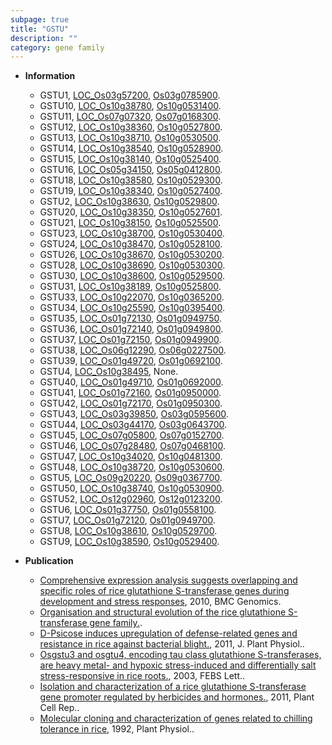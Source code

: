 ```yaml
---
subpage: true
title: "GSTU"
description: ""
category: gene family
---
```


* **Information**  
    + GSTU1, [LOC_Os03g57200](http://rice.plantbiology.msu.edu/cgi-bin/ORF_infopage.cgi?orf=LOC_Os03g57200), [Os03g0785900](http://rapdb.dna.affrc.go.jp/viewer/gbrowse_details/irgsp1?name=Os03g0785900).
    + GSTU10, [LOC_Os10g38780](http://rice.plantbiology.msu.edu/cgi-bin/ORF_infopage.cgi?orf=LOC_Os10g38780), [Os10g0531400](http://rapdb.dna.affrc.go.jp/viewer/gbrowse_details/irgsp1?name=Os10g0531400).
    + GSTU11, [LOC_Os07g07320](http://rice.plantbiology.msu.edu/cgi-bin/ORF_infopage.cgi?orf=LOC_Os07g07320), [Os07g0168300](http://rapdb.dna.affrc.go.jp/viewer/gbrowse_details/irgsp1?name=Os07g0168300).
    + GSTU12, [LOC_Os10g38360](http://rice.plantbiology.msu.edu/cgi-bin/ORF_infopage.cgi?orf=LOC_Os10g38360), [Os10g0527800](http://rapdb.dna.affrc.go.jp/viewer/gbrowse_details/irgsp1?name=Os10g0527800).
    + GSTU13, [LOC_Os10g38710](http://rice.plantbiology.msu.edu/cgi-bin/ORF_infopage.cgi?orf=LOC_Os10g38710), [Os10g0530500](http://rapdb.dna.affrc.go.jp/viewer/gbrowse_details/irgsp1?name=Os10g0530500).
    + GSTU14, [LOC_Os10g38540](http://rice.plantbiology.msu.edu/cgi-bin/ORF_infopage.cgi?orf=LOC_Os10g38540), [Os10g0528900](http://rapdb.dna.affrc.go.jp/viewer/gbrowse_details/irgsp1?name=Os10g0528900).
    + GSTU15, [LOC_Os10g38140](http://rice.plantbiology.msu.edu/cgi-bin/ORF_infopage.cgi?orf=LOC_Os10g38140), [Os10g0525400](http://rapdb.dna.affrc.go.jp/viewer/gbrowse_details/irgsp1?name=Os10g0525400).
    + GSTU16, [LOC_Os05g34150](http://rice.plantbiology.msu.edu/cgi-bin/ORF_infopage.cgi?orf=LOC_Os05g34150), [Os05g0412800](http://rapdb.dna.affrc.go.jp/viewer/gbrowse_details/irgsp1?name=Os05g0412800).
    + GSTU18, [LOC_Os10g38580](http://rice.plantbiology.msu.edu/cgi-bin/ORF_infopage.cgi?orf=LOC_Os10g38580), [Os10g0529300](http://rapdb.dna.affrc.go.jp/viewer/gbrowse_details/irgsp1?name=Os10g0529300).
    + GSTU19, [LOC_Os10g38340](http://rice.plantbiology.msu.edu/cgi-bin/ORF_infopage.cgi?orf=LOC_Os10g38340), [Os10g0527400](http://rapdb.dna.affrc.go.jp/viewer/gbrowse_details/irgsp1?name=Os10g0527400).
    + GSTU2, [LOC_Os10g38630](http://rice.plantbiology.msu.edu/cgi-bin/ORF_infopage.cgi?orf=LOC_Os10g38630), [Os10g0529800](http://rapdb.dna.affrc.go.jp/viewer/gbrowse_details/irgsp1?name=Os10g0529800).
    + GSTU20, [LOC_Os10g38350](http://rice.plantbiology.msu.edu/cgi-bin/ORF_infopage.cgi?orf=LOC_Os10g38350), [Os10g0527601](http://rapdb.dna.affrc.go.jp/viewer/gbrowse_details/irgsp1?name=Os10g0527601).
    + GSTU21, [LOC_Os10g38150](http://rice.plantbiology.msu.edu/cgi-bin/ORF_infopage.cgi?orf=LOC_Os10g38150), [Os10g0525500](http://rapdb.dna.affrc.go.jp/viewer/gbrowse_details/irgsp1?name=Os10g0525500).
    + GSTU23, [LOC_Os10g38700](http://rice.plantbiology.msu.edu/cgi-bin/ORF_infopage.cgi?orf=LOC_Os10g38700), [Os10g0530400](http://rapdb.dna.affrc.go.jp/viewer/gbrowse_details/irgsp1?name=Os10g0530400).
    + GSTU24, [LOC_Os10g38470](http://rice.plantbiology.msu.edu/cgi-bin/ORF_infopage.cgi?orf=LOC_Os10g38470), [Os10g0528100](http://rapdb.dna.affrc.go.jp/viewer/gbrowse_details/irgsp1?name=Os10g0528100).
    + GSTU26, [LOC_Os10g38670](http://rice.plantbiology.msu.edu/cgi-bin/ORF_infopage.cgi?orf=LOC_Os10g38670), [Os10g0530200](http://rapdb.dna.affrc.go.jp/viewer/gbrowse_details/irgsp1?name=Os10g0530200).
    + GSTU28, [LOC_Os10g38690](http://rice.plantbiology.msu.edu/cgi-bin/ORF_infopage.cgi?orf=LOC_Os10g38690), [Os10g0530300](http://rapdb.dna.affrc.go.jp/viewer/gbrowse_details/irgsp1?name=Os10g0530300).
    + GSTU30, [LOC_Os10g38600](http://rice.plantbiology.msu.edu/cgi-bin/ORF_infopage.cgi?orf=LOC_Os10g38600), [Os10g0529500](http://rapdb.dna.affrc.go.jp/viewer/gbrowse_details/irgsp1?name=Os10g0529500).
    + GSTU31, [LOC_Os10g38189](http://rice.plantbiology.msu.edu/cgi-bin/ORF_infopage.cgi?orf=LOC_Os10g38189), [Os10g0525800](http://rapdb.dna.affrc.go.jp/viewer/gbrowse_details/irgsp1?name=Os10g0525800).
    + GSTU33, [LOC_Os10g22070](http://rice.plantbiology.msu.edu/cgi-bin/ORF_infopage.cgi?orf=LOC_Os10g22070), [Os10g0365200](http://rapdb.dna.affrc.go.jp/viewer/gbrowse_details/irgsp1?name=Os10g0365200).
    + GSTU34, [LOC_Os10g25590](http://rice.plantbiology.msu.edu/cgi-bin/ORF_infopage.cgi?orf=LOC_Os10g25590), [Os10g0395400](http://rapdb.dna.affrc.go.jp/viewer/gbrowse_details/irgsp1?name=Os10g0395400).
    + GSTU35, [LOC_Os01g72130](http://rice.plantbiology.msu.edu/cgi-bin/ORF_infopage.cgi?orf=LOC_Os01g72130), [Os01g0949750](http://rapdb.dna.affrc.go.jp/viewer/gbrowse_details/irgsp1?name=Os01g0949750).
    + GSTU36, [LOC_Os01g72140](http://rice.plantbiology.msu.edu/cgi-bin/ORF_infopage.cgi?orf=LOC_Os01g72140), [Os01g0949800](http://rapdb.dna.affrc.go.jp/viewer/gbrowse_details/irgsp1?name=Os01g0949800).
    + GSTU37, [LOC_Os01g72150](http://rice.plantbiology.msu.edu/cgi-bin/ORF_infopage.cgi?orf=LOC_Os01g72150), [Os01g0949900](http://rapdb.dna.affrc.go.jp/viewer/gbrowse_details/irgsp1?name=Os01g0949900).
    + GSTU38, [LOC_Os06g12290](http://rice.plantbiology.msu.edu/cgi-bin/ORF_infopage.cgi?orf=LOC_Os06g12290), [Os06g0227500](http://rapdb.dna.affrc.go.jp/viewer/gbrowse_details/irgsp1?name=Os06g0227500).
    + GSTU39, [LOC_Os01g49720](http://rice.plantbiology.msu.edu/cgi-bin/ORF_infopage.cgi?orf=LOC_Os01g49720), [Os01g0692100](http://rapdb.dna.affrc.go.jp/viewer/gbrowse_details/irgsp1?name=Os01g0692100).
    + GSTU4, [LOC_Os10g38495](http://rice.plantbiology.msu.edu/cgi-bin/ORF_infopage.cgi?orf=LOC_Os10g38495), None.
    + GSTU40, [LOC_Os01g49710](http://rice.plantbiology.msu.edu/cgi-bin/ORF_infopage.cgi?orf=LOC_Os01g49710), [Os01g0692000](http://rapdb.dna.affrc.go.jp/viewer/gbrowse_details/irgsp1?name=Os01g0692000).
    + GSTU41, [LOC_Os01g72160](http://rice.plantbiology.msu.edu/cgi-bin/ORF_infopage.cgi?orf=LOC_Os01g72160), [Os01g0950000](http://rapdb.dna.affrc.go.jp/viewer/gbrowse_details/irgsp1?name=Os01g0950000).
    + GSTU42, [LOC_Os01g72170](http://rice.plantbiology.msu.edu/cgi-bin/ORF_infopage.cgi?orf=LOC_Os01g72170), [Os01g0950300](http://rapdb.dna.affrc.go.jp/viewer/gbrowse_details/irgsp1?name=Os01g0950300).
    + GSTU43, [LOC_Os03g39850](http://rice.plantbiology.msu.edu/cgi-bin/ORF_infopage.cgi?orf=LOC_Os03g39850), [Os03g0595600](http://rapdb.dna.affrc.go.jp/viewer/gbrowse_details/irgsp1?name=Os03g0595600).
    + GSTU44, [LOC_Os03g44170](http://rice.plantbiology.msu.edu/cgi-bin/ORF_infopage.cgi?orf=LOC_Os03g44170), [Os03g0643700](http://rapdb.dna.affrc.go.jp/viewer/gbrowse_details/irgsp1?name=Os03g0643700).
    + GSTU45, [LOC_Os07g05800](http://rice.plantbiology.msu.edu/cgi-bin/ORF_infopage.cgi?orf=LOC_Os07g05800), [Os07g0152700](http://rapdb.dna.affrc.go.jp/viewer/gbrowse_details/irgsp1?name=Os07g0152700).
    + GSTU46, [LOC_Os07g28480](http://rice.plantbiology.msu.edu/cgi-bin/ORF_infopage.cgi?orf=LOC_Os07g28480), [Os07g0468100](http://rapdb.dna.affrc.go.jp/viewer/gbrowse_details/irgsp1?name=Os07g0468100).
    + GSTU47, [LOC_Os10g34020](http://rice.plantbiology.msu.edu/cgi-bin/ORF_infopage.cgi?orf=LOC_Os10g34020), [Os10g0481300](http://rapdb.dna.affrc.go.jp/viewer/gbrowse_details/irgsp1?name=Os10g0481300).
    + GSTU48, [LOC_Os10g38720](http://rice.plantbiology.msu.edu/cgi-bin/ORF_infopage.cgi?orf=LOC_Os10g38720), [Os10g0530600](http://rapdb.dna.affrc.go.jp/viewer/gbrowse_details/irgsp1?name=Os10g0530600).
    + GSTU5, [LOC_Os09g20220](http://rice.plantbiology.msu.edu/cgi-bin/ORF_infopage.cgi?orf=LOC_Os09g20220), [Os09g0367700](http://rapdb.dna.affrc.go.jp/viewer/gbrowse_details/irgsp1?name=Os09g0367700).
    + GSTU50, [LOC_Os10g38740](http://rice.plantbiology.msu.edu/cgi-bin/ORF_infopage.cgi?orf=LOC_Os10g38740), [Os10g0530900](http://rapdb.dna.affrc.go.jp/viewer/gbrowse_details/irgsp1?name=Os10g0530900).
    + GSTU52, [LOC_Os12g02960](http://rice.plantbiology.msu.edu/cgi-bin/ORF_infopage.cgi?orf=LOC_Os12g02960), [Os12g0123200](http://rapdb.dna.affrc.go.jp/viewer/gbrowse_details/irgsp1?name=Os12g0123200).
    + GSTU6, [LOC_Os01g37750](http://rice.plantbiology.msu.edu/cgi-bin/ORF_infopage.cgi?orf=LOC_Os01g37750), [Os01g0558100](http://rapdb.dna.affrc.go.jp/viewer/gbrowse_details/irgsp1?name=Os01g0558100).
    + GSTU7, [LOC_Os01g72120](http://rice.plantbiology.msu.edu/cgi-bin/ORF_infopage.cgi?orf=LOC_Os01g72120), [Os01g0949700](http://rapdb.dna.affrc.go.jp/viewer/gbrowse_details/irgsp1?name=Os01g0949700).
    + GSTU8, [LOC_Os10g38610](http://rice.plantbiology.msu.edu/cgi-bin/ORF_infopage.cgi?orf=LOC_Os10g38610), [Os10g0529700](http://rapdb.dna.affrc.go.jp/viewer/gbrowse_details/irgsp1?name=Os10g0529700).
    + GSTU9, [LOC_Os10g38590](http://rice.plantbiology.msu.edu/cgi-bin/ORF_infopage.cgi?orf=LOC_Os10g38590), [Os10g0529400](http://rapdb.dna.affrc.go.jp/viewer/gbrowse_details/irgsp1?name=Os10g0529400).

* **Publication**  
    + [Comprehensive expression analysis suggests overlapping and specific roles of rice glutathione S-transferase genes during development and stress responses](http://www.ncbi.nlm.nih.gov/pubmed?term=Comprehensive+expression+analysis+suggests+overlapping+and+specific+roles+of+rice+glutathione+S-transferase+genes+during+development+and+stress+responses%5BTitle%5D), 2010, BMC Genomics.
    + [Organisation and structural evolution of the rice glutathione S-transferase gene family.](Molecular+General+Genetics+up+to+2001).
    + [D-Psicose induces upregulation of defense-related genes and resistance in rice against bacterial blight.](http://www.ncbi.nlm.nih.gov/pubmed?term=D-Psicose+induces+upregulation+of+defense-related+genes+and+resistance+in+rice+against+bacterial+blight.%5BTitle%5D), 2011, J. Plant Physiol..
    + [Osgstu3 and osgtu4, encoding tau class glutathione S-transferases, are heavy metal- and hypoxic stress-induced and differentially salt stress-responsive in rice roots.](http://www.ncbi.nlm.nih.gov/pubmed?term=Osgstu3+and+osgtu4,+encoding+tau+class+glutathione+S-transferases,+are+heavy+metal-+and+hypoxic+stress-induced+and+differentially+salt+stress-responsive+in+rice+roots.%5BTitle%5D), 2003, FEBS Lett..
    + [Isolation and characterization of a rice glutathione S-transferase gene promoter regulated by herbicides and hormones.](http://www.ncbi.nlm.nih.gov/pubmed?term=Isolation+and+characterization+of+a+rice+glutathione+S-transferase+gene+promoter+regulated+by+herbicides+and+hormones.%5BTitle%5D), 2011, Plant Cell Rep..
    + [Molecular cloning and characterization of genes related to chilling tolerance in rice](http://www.ncbi.nlm.nih.gov/pubmed?term=Molecular+cloning+and+characterization+of+genes+related+to+chilling+tolerance+in+rice%5BTitle%5D), 1992, Plant Physiol..


